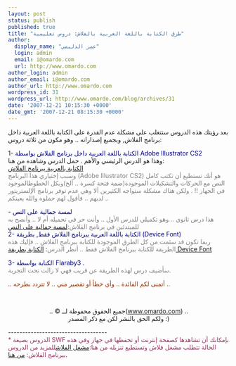 ```yaml
---
layout: post
status: publish
published: true
title: "طرق الكتابة باللغة العربية بالفلاش: دروس تعليمية"
author:
  display_name: "عمر الدليمي"
  login: admin
  email: i@omardo.com
  url: http://www.omardo.com
author_login: admin
author_email: i@omardo.com
author_url: http://www.omardo.com
wordpress_id: 31
wordpress_url: http://www.omardo.com/blog/archives/31
date: '2007-12-21 10:15:30 +0000'
date_gmt: '2007-12-21 08:15:30 +0000'
---
```

<p>بعد رؤيتك هذه الدروس ستتغلب على مشكلة عدم القدرة على الكتابة باللغة العربية داخل برنامج الفلاش, وبجميع إصداراته .. وهو مكون من ثلاثة دروس:</p>
<p>1<font color="#000080">- الكتابة باللغة العربية داخل برنامج الفلاش بواسطة Adobe Illustrator CS2</font><br />
وهذا هو الدرس الرئيسي والأهم . حمل الدرس وشاهده من هنا:<!--more--><br />
<a href="http://www.omardo.com/blog/wp-content/uploads/flash_arabic_writing_lesson.swf" />الكتابة بالعربية ببرنامج الفلاش</a><br />
<font color="#808080"> وسبب إختياري هذا البرنامج (Adobe Illustrator CS2) هو أنك تستطيع أن تكتب كامل النص مع الحركات والتشكيلات الموجودة(ضمة فتحة كسرة .. ألخ)وبكل الخطوطالموجود في الجهاز !! . ولكن هناك مشكلة ستواجه الكثيرين ألا وهي عدم توفر برنامج الإلستريتور لديهم .. فأقول لهم حملوه والله يعينكم .. </font></p>
<p><font color="#000080">- لمسة جمالية على النص</font><br />
<font color="#808080"> هذا درس ثانوي .. وهو تكميلي للدرس الأول .. وأنت حر في تحميله أم لا .. وأنصح به للمبتدئين في برنامج الفلاش:</font><a href="http://www.omardo.com/blog/wp-content/uploads/flash_arabic_smart_touch_lesson.swf" />لمسة جمالية على النص</a><br />
<font color="#000080">2- الكتابة باللغة العربية ببرنامج الفلاش فقط, بطريقة (Device Font)</font><br />
<font color="#808080"> ربما تكون قد سئمت من كل الطرق الموجودة للكتابة ببرنامج الفلاش .. فإليك هذه الطريقة للكتابة ببرنامج الفلاش فقط .. أنظر الدرس</font>: <a href="http://www.omardo.com/blog/wp-content/uploads/flash_arabic_device_font_write_lesson.swf" />الكتابة بطريقة Device Font </a></p>
<p><font color="#000080">3- الكتابة بواسطة Flaraby3 .</font><br />
<font color="#808080"> سأضيف درس لهذه الطريقة عن قريب فهي لا زالت تحت التجربة.</font></p>
<p><font color="#993300">.. أتمنى لكم الفائدة .. وأي خطأ أو تقصير مني .. لا تتردد بطرحه ..</font></p>
<p align="center">&nbsp;</p>
<p align="center">.. © جميع الحقوق محفوظة لــ(<a href="http://www.omardo.com//" target="_blank">www.omardo.com</a>) ..<br />
ولكم الحق بالنشر لكن مع ذكر المصدر :)</p>
<p>-----------------------------------<br />
<font color="#993366"> * الدروس بصيغة SWF بإمكانك أن تشاهدها كصفحة إنترنت أو تحفظها في جهاز وفي هذه الحالة تتطلب مشغل فلاش وتستطيع تنزيله من هنا:</font><a href="http://www.omardo.com/blog/wp-content/uploads/Flash_Player.zip" />مشغل الفلاش</a><font color="#993366">للمزيد من الدروس ببرنامج الفلاش:</font> <a href="http://www.omardo.com/blog/archives/category/tutorials/flash" title="دروس في برنامج الفلاش">من هنا</a>.</p>
